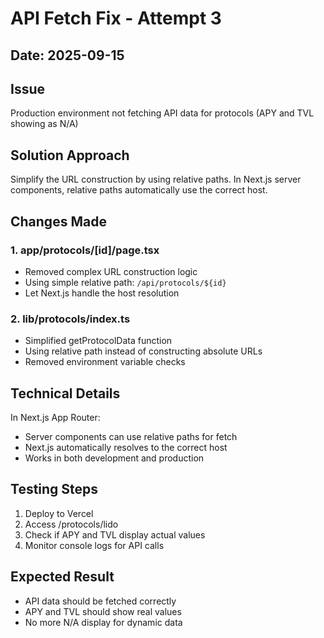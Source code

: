 # API Fetch Fix - Attempt 3

## Date: 2025-09-15

## Issue
Production environment not fetching API data for protocols (APY and TVL showing as N/A)

## Solution Approach
Simplify the URL construction by using relative paths. In Next.js server components, relative paths automatically use the correct host.

## Changes Made

### 1. app/protocols/[id]/page.tsx
- Removed complex URL construction logic
- Using simple relative path: `/api/protocols/${id}`
- Let Next.js handle the host resolution

### 2. lib/protocols/index.ts
- Simplified getProtocolData function
- Using relative path instead of constructing absolute URLs
- Removed environment variable checks

## Technical Details
In Next.js App Router:
- Server components can use relative paths for fetch
- Next.js automatically resolves to the correct host
- Works in both development and production

## Testing Steps
1. Deploy to Vercel
2. Access /protocols/lido
3. Check if APY and TVL display actual values
4. Monitor console logs for API calls

## Expected Result
- API data should be fetched correctly
- APY and TVL should show real values
- No more N/A display for dynamic data
